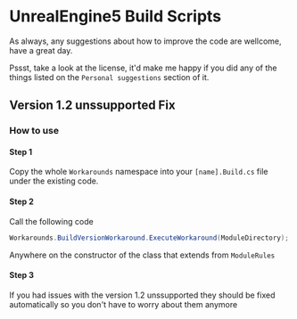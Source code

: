 # UnrealEngine5 Build Scripts

As always, any suggestions about how to improve the code are wellcome, have a great day.

Pssst, take a look at the license, it'd make me happy if you did any of the things listed on the ``Personal suggestions`` section of it.

## Version 1.2 unssupported Fix

### How to use

#### Step 1

Copy the whole ``Workarounds`` namespace into your ``[name].Build.cs`` file under the existing code.

#### Step 2

Call the following code

```cs
Workarounds.BuildVersionWorkaround.ExecuteWorkaround(ModuleDirectory);
```

Anywhere on the constructor of the class that extends from ```ModuleRules```

#### Step 3 

If you had issues with the version 1.2 unssupported they should be fixed automatically so you don't have to worry about them anymore

